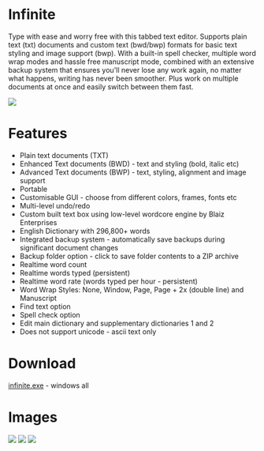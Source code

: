 # Infinite
Type with ease and worry free with this tabbed text editor. Supports plain text (txt) documents and custom text (bwd/bwp) formats for basic text styling and image support (bwp).  With a built-in spell checker, multiple word wrap modes and hassle free manuscript mode, combined with an extensive backup system that ensures you'll never lose any work again, no matter what happens, writing has never been smoother.  Plus work on multiple documents at once and easily switch between them fast.

<img src="images/infinite-screenshot.jpg">

# Features
* Plain text documents (TXT)
* Enhanced Text documents (BWD) - text and styling (bold, italic etc)
* Advanced Text documents (BWP) - text, styling, alignment and image support
* Portable
* Customisable GUI - choose from different colors, frames, fonts etc
* Multi-level undo/redo
* Custom built text box using low-level wordcore engine by Blaiz Enterprises
* English Dictionary with 296,800+ words
* Integrated backup system - automatically save backups during significant document changes
* Backup folder option - click to save folder contents to a ZIP archive
* Realtime word count
* Realtime words typed (persistent)
* Realtime word rate (words typed per hour - persistent)
* Word Wrap Styles: None, Window, Page, Page + 2x (double line) and Manuscript
* Find text option
* Spell check option
* Edit main dictionary and supplementary dictionaries 1 and 2
* Does not support unicode - ascii text only

# Download
<a href="src/infinite.exe">infinite.exe</a> - windows all

# Images
<img src="images/infinite-screenshot2.jpg">

<img src="images/infinite-screenshot3.jpg">

<img src="images/infinite-screenshot4.jpg">





